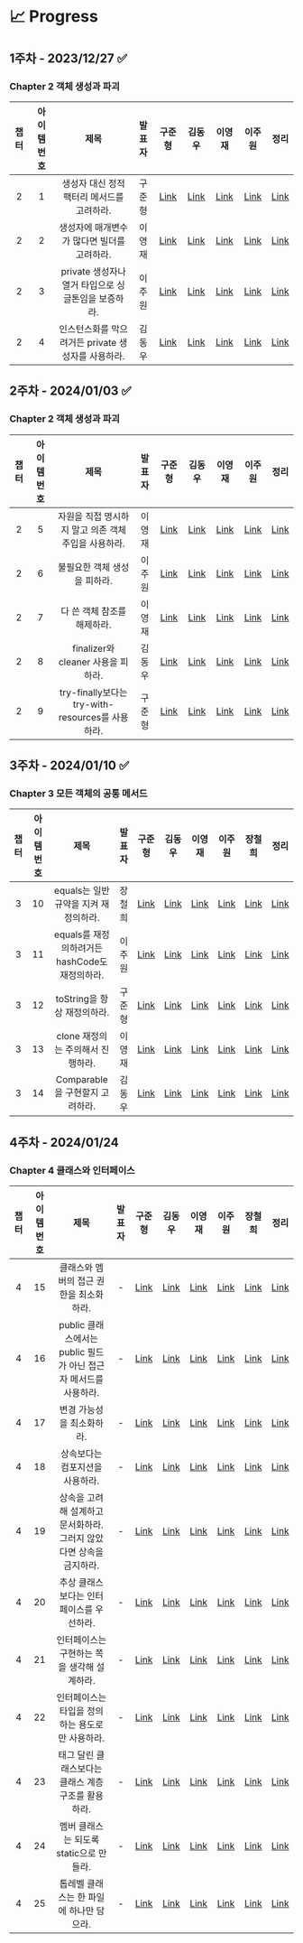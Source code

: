# 📈 Progress

## 1주차 - 2023/12/27 ✅
### Chapter 2 객체 생성과 파괴

|챕터|아이템 번호|제목|발표자|                  구준형                   |                 김동우                  |이영재|이주원|정리|
|:-:|:-:|:-:|:-:|:--------------------------------------:|:------------------------------------:|:-:|:-:|:-:|
|2|1|생성자 대신 정적 팩터리 메서드를 고려하라.|구준형| [Link](week1/junhyeong/item1/item1.md) | [Link](week1/dongwoo/item1/item1.md) |[Link]()|[Link]()|[Link](week1/summary/summary.md)|
|2|2|생성자에 매개변수가 많다면 빌더를 고려하라.|이영재| [Link](week1/junhyeong/item2/item2.md) | [Link](week1/dongwoo/item2/item2.md) |[Link]()|[Link]()|[Link](week1/summary/summary.md)|
|2|3|private 생성자나 열거 타입으로 싱글톤임을 보증하라.|이주원| [Link](week1/junhyeong/item3/item3.md) | [Link](week1/dongwoo/item3/item3.md) |[Link]()|[Link]()|[Link](week1/summary/summary.md)|
|2|4|인스턴스화를 막으려거든 private 생성자를 사용하라.|김동우| [Link](week1/junhyeong/item4/item4.md) | [Link](week1/dongwoo/item4/item4.md) |[Link]()|[Link]()|[Link](week1/summary/summary.md)|

## 2주차 - 2024/01/03 ✅
### Chapter 2 객체 생성과 파괴

|챕터|아이템 번호|제목|발표자|                  구준형                   |                 김동우                  |이영재|이주원|정리|
|:-:|:-:|:-:|:-:|:--------------------------------------:|:------------------------------------:|:-:|:-:|:-:|
|2|5|자원을 직접 명시하지 말고 의존 객체 주입을 사용하라.|이영재| [Link](week2/junhyeong/item5/item5.md) | [Link](week2/dongwoo/item5/item5.md) |[Link]()|[Link]()|[Link]()|
|2|6|불필요한 객체 생성을 피하라.|이주원| [Link](week2/junhyeong/item6/item6.md) | [Link](week2/dongwoo/item6/item6.md) |[Link]()|[Link]()|[Link]()|
|2|7|다 쓴 객체 참조를 해제하라.|이영재| [Link](week2/junhyeong/item7/item7.md) | [Link](week2/dongwoo/item7/item7.md) |[Link]()|[Link]()|[Link]()|
|2|8|finalizer와 cleaner 사용을 피하라.|김동우| [Link](week2/junhyeong/item8/item8.md) | [Link](week2/dongwoo/item8/item8.md) |[Link]()|[Link]()|[Link]()|
|2|9|try-finally보다는 try-with-resources를 사용하라.|구준형| [Link](week2/junhyeong/item9/item9.md) | [Link](week2/dongwoo/item9/item9.md) |[Link]()|[Link]()|[Link]()|

## 3주차 - 2024/01/10 ✅
### Chapter 3 모든 객체의 공통 메서드

|챕터|아이템 번호|제목|발표자|                   구준형                    |                  김동우                   |이영재|이주원|장철희|정리|
|:-:|:-:|:-:|:-:|:----------------------------------------:|:--------------------------------------:|:-:|:-:|:-:|:-:|
|3|10|equals는 일반 규약을 지켜 재정의하라.|장철희| [Link](week3/junhyeong/item10/item10.md) | [Link](week3/dongwoo/item10/item10.md) |[Link]()|[Link]()|[Link]()|[Link]()|
|3|11|equals를 재정의하려거든 hashCode도 재정의하라.|이주원| [Link](week3/junhyeong/item11/item11.md) | [Link](week3/dongwoo/item11/item11.md) |[Link]()|[Link]()|[Link]()|[Link]()|
|3|12|toString을 항상 재정의하라.|구준형| [Link](week3/junhyeong/item12/item12.md) | [Link](week3/dongwoo/item12/item12.md) |[Link]()|[Link]()|[Link]()|[Link]()|
|3|13|clone 재정의는 주의해서 진행하라.|이영재| [Link](week3/junhyeong/item13/item13.md) | [Link](week3/dongwoo/item13/item13.md) |[Link]()|[Link]()|[Link]()|[Link]()|
|3|14|Comparable을 구현할지 고려하라.|김동우| [Link](week3/junhyeong/item14/item14.md) | [Link](week3/dongwoo/item14/item14.md) |[Link]()|[Link]()|[Link]()|[Link]()|

## 4주차 - 2024/01/24
### Chapter 4 클래스와 인터페이스

|챕터|아이템 번호|제목|발표자|구준형|김동우|이영재|이주원|장철희|정리|
|:-:|:-:|:-:|:-:|:-:|:-:|:-:|:-:|:-:|:-:|
|4|15|클래스와 멤버의 접근 권한을 최소화하라.|-|[Link]()|[Link]()|[Link]()|[Link]()|[Link]()|[Link]()|
|4|16|public 클래스에서는 public 필드가 아닌 접근자 메서드를 사용하라.|-|[Link]()|[Link]()|[Link]()|[Link]()|[Link]()|[Link]()|
|4|17|변경 가능성을 최소화하라.|-|[Link]()|[Link]()|[Link]()|[Link]()|[Link]()|[Link]()|
|4|18|상속보다는 컴포지션을 사용하라.|-|[Link]()|[Link]()|[Link]()|[Link]()|[Link]()|[Link]()|
|4|19|상속을 고려해 설계하고 문서화하라. 그러지 않았다면 상속을 금지하라.|-|[Link]()|[Link]()|[Link]()|[Link]()|[Link]()|[Link]()|
|4|20|추상 클래스보다는 인터페이스를 우선하라.|-|[Link]()|[Link]()|[Link]()|[Link]()|[Link]()|[Link]()|
|4|21|인터페이스는 구현하는 쪽을 생각해 설계하라.|-|[Link]()|[Link]()|[Link]()|[Link]()|[Link]()|[Link]()|
|4|22|인터페이스는 타입을 정의하는 용도로만 사용하라.|-|[Link]()|[Link]()|[Link]()|[Link]()|[Link]()|[Link]()|
|4|23|태그 달린 클래스보다는 클래스 계층구조를 활용하라.|-|[Link]()|[Link]()|[Link]()|[Link]()|[Link]()|[Link]()|
|4|24|멤버 클래스는 되도록 static으로 만들라.|-|[Link]()|[Link]()|[Link]()|[Link]()|[Link]()|[Link]()|
|4|25|톱레벨 클래스는 한 파일에 하나만 담으라.|-|[Link]()|[Link]()|[Link]()|[Link]()|[Link]()|[Link]()|
